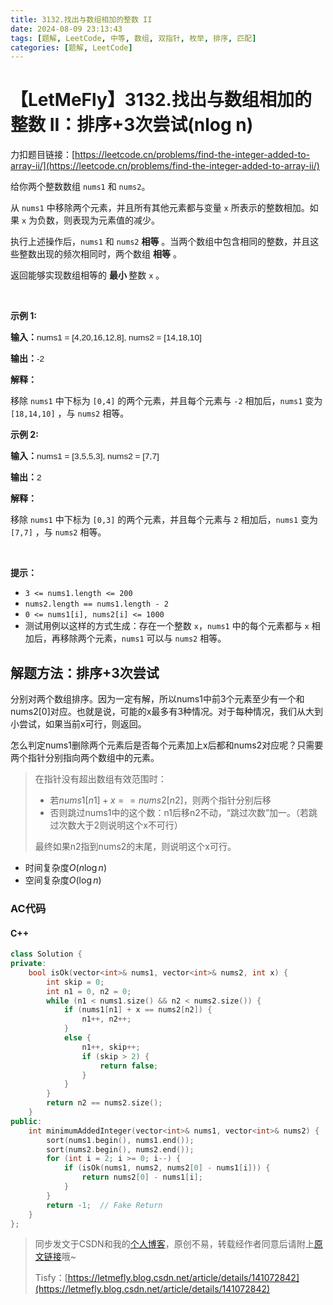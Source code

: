 ```yaml
---
title: 3132.找出与数组相加的整数 II
date: 2024-08-09 23:13:43
tags: [题解, LeetCode, 中等, 数组, 双指针, 枚举, 排序, 匹配]
categories: [题解, LeetCode]
---
```


# 【LetMeFly】3132.找出与数组相加的整数 II：排序+3次尝试(nlog n)

力扣题目链接：[https://leetcode.cn/problems/find-the-integer-added-to-array-ii/](https://leetcode.cn/problems/find-the-integer-added-to-array-ii/)

<p>给你两个整数数组 <code>nums1</code> 和 <code>nums2</code>。</p>

<p>从 <code>nums1</code> 中移除两个元素，并且所有其他元素都与变量 <code>x</code> 所表示的整数相加。如果 <code>x</code> 为负数，则表现为元素值的减少。</p>

<p>执行上述操作后，<code>nums1</code> 和 <code>nums2</code> <strong>相等</strong> 。当两个数组中包含相同的整数，并且这些整数出现的频次相同时，两个数组 <strong>相等</strong> 。</p>

<p>返回能够实现数组相等的 <strong>最小 </strong>整数<em> </em><code>x</code><em> </em>。</p>

<p>&nbsp;</p>

<p><strong class="example">示例 1:</strong></p>

<div class="example-block">
<p><strong>输入：</strong><span class="example-io" style="
    font-family: Menlo,sans-serif;
    font-size: 0.85rem;
">nums1 = [4,20,16,12,8], nums2 = [14,18,10]</span></p>

<p><strong>输出：</strong><span class="example-io" style="
    font-family: Menlo,sans-serif;
    font-size: 0.85rem;
">-2</span></p>

<p><strong>解释：</strong></p>

<p>移除 <code>nums1</code> 中下标为 <code>[0,4]</code> 的两个元素，并且每个元素与 <code>-2</code> 相加后，<code>nums1</code> 变为 <code>[18,14,10]</code> ，与 <code>nums2</code> 相等。</p>
</div>

<p><strong class="example">示例 2:</strong></p>

<div class="example-block">
<p><strong>输入：</strong><span class="example-io" style="
    font-family: Menlo,sans-serif;
    font-size: 0.85rem;
">nums1 = [3,5,5,3], nums2 = [7,7]</span></p>

<p><strong>输出：</strong><span class="example-io" style="
    font-family: Menlo,sans-serif;
    font-size: 0.85rem;
">2</span></p>

<p><strong>解释：</strong></p>

<p>移除 <code>nums1</code> 中下标为 <code>[0,3]</code> 的两个元素，并且每个元素与 <code>2</code> 相加后，<code>nums1</code> 变为 <code>[7,7]</code> ，与 <code>nums2</code> 相等。</p>
</div>

<p>&nbsp;</p>

<p><strong>提示：</strong></p>

<ul>
	<li><code>3 &lt;= nums1.length &lt;= 200</code></li>
	<li><code>nums2.length == nums1.length - 2</code></li>
	<li><code>0 &lt;= nums1[i], nums2[i] &lt;= 1000</code></li>
	<li>测试用例以这样的方式生成：存在一个整数 <code>x</code>，<code>nums1</code> 中的每个元素都与 <code>x</code> 相加后，再移除两个元素，<code>nums1</code> 可以与 <code>nums2</code> 相等。</li>
</ul>


    
## 解题方法：排序+3次尝试

分别对两个数组排序。因为一定有解，所以nums1中前3个元素至少有一个和nums2[0]对应。也就是说，可能的x最多有3种情况。对于每种情况，我们从大到小尝试，如果当前x可行，则返回。

怎么判定nums1删除两个元素后是否每个元素加上x后都和nums2对应呢？只需要两个指针分别指向两个数组中的元素。

> 在指针没有超出数组有效范围时：
> 
> + 若$nums1[n1] + x == nums2[n2]$，则两个指针分别后移
> + 否则跳过nums1中的这个数：n1后移n2不动，“跳过次数”加一。（若跳过次数大于2则说明这个x不可行）
>
> 最终如果n2指到nums2的末尾，则说明这个x可行。

+ 时间复杂度$O(n\log n)$
+ 空间复杂度$O(\log n)$

### AC代码

#### C++

```cpp
class Solution {
private:
    bool isOk(vector<int>& nums1, vector<int>& nums2, int x) {
        int skip = 0;
        int n1 = 0, n2 = 0;
        while (n1 < nums1.size() && n2 < nums2.size()) {
            if (nums1[n1] + x == nums2[n2]) {
                n1++, n2++;
            }
            else {
                n1++, skip++;
                if (skip > 2) {
                    return false;
                }
            }
        }
        return n2 == nums2.size();
    }
public:
    int minimumAddedInteger(vector<int>& nums1, vector<int>& nums2) {
        sort(nums1.begin(), nums1.end());
        sort(nums2.begin(), nums2.end());
        for (int i = 2; i >= 0; i--) {
            if (isOk(nums1, nums2, nums2[0] - nums1[i])) {
                return nums2[0] - nums1[i];
            }
        }
        return -1;  // Fake Return
    }
};
```

> 同步发文于CSDN和我的[个人博客](https://blog.letmefly.xyz/)，原创不易，转载经作者同意后请附上[原文链接](https://blog.letmefly.xyz/2024/08/09/LeetCode%203132.%E6%89%BE%E5%87%BA%E4%B8%8E%E6%95%B0%E7%BB%84%E7%9B%B8%E5%8A%A0%E7%9A%84%E6%95%B4%E6%95%B0II/)哦~
>
> Tisfy：[https://letmefly.blog.csdn.net/article/details/141072842](https://letmefly.blog.csdn.net/article/details/141072842)

